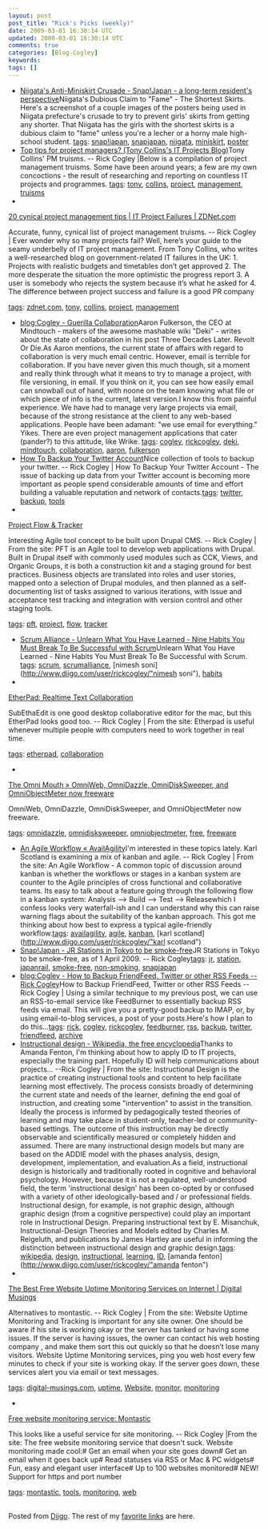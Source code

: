 ```yaml
---           
layout: post
post_title: "Rick's Picks (weekly)"
date: 2009-03-01 16:30:14 UTC
updated: 2009-03-01 16:30:14 UTC
comments: true
categories: [Blog-Cogley]
keywords: 
tags: []
---
```

 
- [Niigata's Anti-Miniskirt Crusade - Snap!Japan - a long-term resident's perspective](http://rick.cogley.info/snapjapan/index.php?id=1870685382203233753)Niigata's Dubious Claim to "Fame" - The Shortest Skirts. Here's a screenshot of a couple images of the posters being used in Niigata prefecture's crusade to try to prevent girls' skirts from getting any shorter. That Niigata has the girls with the shortest skirts is a dubious claim to "fame" unless you're a lecher or a horny male high-school student. [tags](http://www.diigo.com/cloud/rickcogley): [snap!japan](http://www.diigo.com/user/rickcogley/snap!japan), [snapjapan](http://www.diigo.com/user/rickcogley/snapjapan), [niigata](http://www.diigo.com/user/rickcogley/niigata), [miniskirt](http://www.diigo.com/user/rickcogley/miniskirt), [poster](http://www.diigo.com/user/rickcogley/poster)
- [Top tips for project managers? (Tony Collins's IT Projects Blog)](http://www.computerweekly.com/blogs/tony_collins/2009/02/top-tips-for-project-managers.html)Tony Collins' PM truisms. -- Rick Cogley |Below is a compilation of project management truisms. Some have been around years; a few are my own concoctions - the result of researching and reporting on countless IT projects and programmes. [tags](http://www.diigo.com/cloud/rickcogley): [tony](http://www.diigo.com/user/rickcogley/tony), [collins](http://www.diigo.com/user/rickcogley/collins), [project](http://www.diigo.com/user/rickcogley/project), [management](http://www.diigo.com/user/rickcogley/management), [truisms](http://www.diigo.com/user/rickcogley/truisms)
- 
[20 cynical project management tips | IT Project Failures | ZDNet.com](http://blogs.zdnet.com/projectfailures/?p=2024)


Accurate, funny, cynical list of project management truisms. -- Rick Cogley | Ever wonder why so many projects fail? Well, here’s your guide to the seamy underbelly of IT project management. From Tony Collins, who writes a well-researched blog on government-related IT failures in the UK:   1. Projects with realistic budgets and timetables don’t get approved   2. The more desperate the situation the more optimistic the progress report   3. A user is somebody who rejects the system because it’s what he asked for   4. The difference between project success and failure is a good PR company


[tags](http://www.diigo.com/cloud/rickcogley): [zdnet.com](http://www.diigo.com/user/rickcogley/zdnet.com), [tony](http://www.diigo.com/user/rickcogley/tony), [collins](http://www.diigo.com/user/rickcogley/collins), [project](http://www.diigo.com/user/rickcogley/project), [management](http://www.diigo.com/user/rickcogley/management)


- [blog:Cogley - Guerilla Collaboration](http://rick.cogley.info/blog)Aaron Fulkerson, the CEO at Mindtouch - makers of the awesome mashable wiki "Deki" - writes about the state of collaboration in his post Three Decades Later. Revolt Or Die.As Aaron mentions, the current state of affairs with regard to collaboration is very much email centric. However, email is terrible for collaboration. If you have never given this much though, sit a moment and really think through what it means to try to manage a project, with file versioning, in email. If you think on it, you can see how easily email can snowball out of hand, with noone on the team knowing what file or which piece of info is the current, latest version.I know this from painful experience. We have had to manage very large projects via email, because of the strong resistance at the client to any web-based applications. People have been adamant: "we use email for everything." Yikes. There are even project management applications that cater (pander?) to this attitude, like Wrike. [tags](http://www.diigo.com/cloud/rickcogley): [cogley](http://www.diigo.com/user/rickcogley/cogley), [rickcogley](http://www.diigo.com/user/rickcogley/rickcogley), [deki](http://www.diigo.com/user/rickcogley/deki), [mindtouch](http://www.diigo.com/user/rickcogley/mindtouch), [collaboration](http://www.diigo.com/user/rickcogley/collaboration), [aaron](http://www.diigo.com/user/rickcogley/aaron), [fulkerson](http://www.diigo.com/user/rickcogley/fulkerson)
- [How To Backup Your Twitter Account](http://www.twitterpowersystem.com/blog/how-to-backup-your-twitter-account)Nice collection of tools to backup your twitter. -- Rick Cogley | How To Backup Your Twitter Account - The issue of backing up data from your Twitter account is becoming more important as people spend considerable amounts of time and effort building a valuable reputation and network of contacts.[tags](http://www.diigo.com/cloud/rickcogley): [twitter](http://www.diigo.com/user/rickcogley/twitter), [backup](http://www.diigo.com/user/rickcogley/backup), [tools](http://www.diigo.com/user/rickcogley/tools)
- 
[Project Flow & Tracker](http://projectflowandtracker.com)


Interesting Agile tool concept to be built upon Drupal CMS. -- Rick Cogley | From the site: PFT is an Agile tool to develop web applications with Drupal. Built in Drupal itself with commonly used modules such as CCK, Views, and Organic Groups, it is both a construction kit and a staging ground for best practices. Business objects are translated into roles and user stories, mapped onto a selection of Drupal modules, and then planned as a self-documenting list of tasks assigned to various iterations, with issue and acceptance test tracking and integration with version control and other staging tools.


[tags](http://www.diigo.com/cloud/rickcogley): [pft](http://www.diigo.com/user/rickcogley/pft), [project](http://www.diigo.com/user/rickcogley/project), [flow](http://www.diigo.com/user/rickcogley/flow), [tracker](http://www.diigo.com/user/rickcogley/tracker)


- [Scrum Alliance - Unlearn What You Have Learned - Nine Habits You Must Break To Be Successful with Scrum](http://www.scrumalliance.org/articles/119-unlearn-what-you-have-learned)Unlearn What You Have Learned - Nine Habits You Must Break To Be Successful with Scrum. [tags](http://www.diigo.com/cloud/rickcogley): [scrum](http://www.diigo.com/user/rickcogley/scrum), [scrumalliance](http://www.diigo.com/user/rickcogley/scrumalliance), [nimesh soni](http://www.diigo.com/user/rickcogley/"nimesh soni"), [habits](http://www.diigo.com/user/rickcogley/habits)
- 
[EtherPad: Realtime Text Collaboration](http://etherpad.com/ep/about/product)


SubEthaEdit is one good desktop collaborative editor for the mac, but this EtherPad looks good too. -- Rick Cogley | From the site: Etherpad is useful whenever multiple people with computers need to work together in real time.


[tags](http://www.diigo.com/cloud/rickcogley): [etherpad](http://www.diigo.com/user/rickcogley/etherpad), [collaboration](http://www.diigo.com/user/rickcogley/collaboration)


- 
[The Omni Mouth » OmniWeb, OmniDazzle, OmniDiskSweeper, and OmniObjectMeter now freeware](http://blog.omnigroup.com/2009/02/25/omniweb-omnidazzle-omnidisksweeper-and-omniobjectmeter-now-freeware)


OmniWeb, OmniDazzle, OmniDiskSweeper, and OmniObjectMeter now freeware.


[tags](http://www.diigo.com/cloud/rickcogley): [omnidazzle](http://www.diigo.com/user/rickcogley/omnidazzle), [omnidisksweeper](http://www.diigo.com/user/rickcogley/omnidisksweeper), [omniobjectmeter](http://www.diigo.com/user/rickcogley/omniobjectmeter), [free](http://www.diigo.com/user/rickcogley/free), [freeware](http://www.diigo.com/user/rickcogley/freeware)


- [An Agile Workflow « AvailAgility](http://availagility.wordpress.com/2009/02/25/an-agile-workflow)I'm interested in these topics lately. Karl Scotland is examining a mix of kanban and agile. -- Rick Cogley | From the site: An Agile Workflow - A common topic of discussion around kanban is whether the workflows or stages in a kanban system are counter to the Agile principles of cross functional and collaborative teams.   Its easy to talk about a feature going through the following flow in a kanban system:    Analysis –> Build –> Test –> Releasewhich I confess looks very waterfall-ish and I can understand why this can raise warning flags about the suitability of the kanban approach.  This got me thinking about how best to express a typical agile-friendly workflow.[tags](http://www.diigo.com/cloud/rickcogley): [availagility](http://www.diigo.com/user/rickcogley/availagility), [agile](http://www.diigo.com/user/rickcogley/agile), [kanban](http://www.diigo.com/user/rickcogley/kanban), [karl scotland](http://www.diigo.com/user/rickcogley/"karl scotland")
- [Snap!Japan - JR Stations in Tokyo to be smoke-free](http://rick.cogley.info/snapjapan/index.php?id=3000258216352523969)JR Stations in Tokyo to be smoke-free, as of 1 April 2009. -- Rick Cogley[tags](http://www.diigo.com/cloud/rickcogley): [jr](http://www.diigo.com/user/rickcogley/jr), [station](http://www.diigo.com/user/rickcogley/station), [japanrail](http://www.diigo.com/user/rickcogley/japanrail), [smoke-free](http://www.diigo.com/user/rickcogley/smoke-free), [non-smoking](http://www.diigo.com/user/rickcogley/non-smoking), [snapjapan](http://www.diigo.com/user/rickcogley/snapjapan)
- [blog:Cogley - How to Backup FriendFeed, Twitter or other RSS Feeds -- Rick Cogley](http://rick.cogley.info/blog/index.php?id=5516521422520189597)How to Backup FriendFeed, Twitter or other RSS Feeds -- Rick Cogley | Using a similar technique to my previous post, we can use an RSS-to-email service like FeedBurner to essentially backup RSS feeds via email. This will give you a pretty-good backup to IMAP, or, by using email-to-blog services, a post of your posts.Here's how I plan to do this...[tags](http://www.diigo.com/cloud/rickcogley): [rick](http://www.diigo.com/user/rickcogley/rick), [cogley](http://www.diigo.com/user/rickcogley/cogley), [rickcogley](http://www.diigo.com/user/rickcogley/rickcogley), [feedburner](http://www.diigo.com/user/rickcogley/feedburner), [rss](http://www.diigo.com/user/rickcogley/rss), [backup](http://www.diigo.com/user/rickcogley/backup), [twitter](http://www.diigo.com/user/rickcogley/twitter), [friendfeed](http://www.diigo.com/user/rickcogley/friendfeed), [archive](http://www.diigo.com/user/rickcogley/archive)
- [Instructional design - Wikipedia, the free encyclopedia](http://en.wikipedia.org/wiki/Instructional_design)Thanks to Amanda Fenton, I'm thinking about how to apply ID to IT projects, especially the training part. Hopefully ID will help communications about projects...  --Rick Cogley | From the site: Instructional Design is the practice of creating instructional tools and content to help facilitate learning most effectively. The process consists broadly of determining the current state and needs of the learner, defining the end goal of instruction, and creating some "intervention" to assist in the transition. Ideally the process is informed by pedagogically tested theories of learning and may take place in student-only, teacher-led or community-based settings. The outcome of this instruction may be directly observable and scientifically measured or completely hidden and assumed. There are many instructional design models but many are based on the ADDIE model with the phases analysis, design, development, implementation, and evaluation.As a field, instructional design is historically and traditionally rooted in cognitive and behavioral psychology. However, because it is not a regulated, well-understood field, the term 'instructional design' has been co-opted by or confused with a variety of other ideologically-based and / or professional fields. Instructional design, for example, is not graphic design, although graphic design (from a cognitive perspective) could play an important role in Instructional Design. Preparing instructional text by E. Misanchuk, Instructional-Design Theories and Models edited by Charles M. Reigeluth, and publications by James Hartley are useful in informing the distinction between instructional design and graphic design.[tags](http://www.diigo.com/cloud/rickcogley): [wikipedia](http://www.diigo.com/user/rickcogley/wikipedia), [design](http://www.diigo.com/user/rickcogley/design), [instructional](http://www.diigo.com/user/rickcogley/instructional), [learning](http://www.diigo.com/user/rickcogley/learning), [ID](http://www.diigo.com/user/rickcogley/ID), [amanda fenton](http://www.diigo.com/user/rickcogley/"amanda fenton")
- 
[The Best Free Website Uptime Monitoring Services on Internet | Digital Musings](http://digital-musings.com/2008/10/05/best-free-website-uptime-monitoring-services-internet)


Alternatives to montastic. -- Rick Cogley | From the site: Website Uptime Monitoring and Tracking is important for any site owner. One should be aware if his site is working okay or the server has tanked or having some issues. If the server is having issues, the owner can contact his web hosting company , and make them sort this out quickly so that he doesn’t lose many visitors. Website Uptime Monitoring services, ping you web host every few minutes to check if your site is working okay. If the server goes down, these services alert you via email or text messages.


[tags](http://www.diigo.com/cloud/rickcogley): [digital-musings.com](http://www.diigo.com/user/rickcogley/digital-musings.com), [uptime](http://www.diigo.com/user/rickcogley/uptime), [Website](http://www.diigo.com/user/rickcogley/Website), [monitor](http://www.diigo.com/user/rickcogley/monitor), [monitoring](http://www.diigo.com/user/rickcogley/monitoring)


- 
[Free website monitoring service: Montastic](http://montastic.com)


This looks like a useful service for site monitoring. -- Rick Cogley |From the site: The free website monitoring service that doesn't suck. Website monitoring made cool:# Get an email when your site goes down# Get an email when it goes back up# Read statuses via RSS or Mac & PC widgets# Fun, easy and elegant user interface# Up to 100 websites monitored# NEW! Support for https and port number


[tags](http://www.diigo.com/cloud/rickcogley): [montastic](http://www.diigo.com/user/rickcogley/montastic), [tools](http://www.diigo.com/user/rickcogley/tools), [monitoring](http://www.diigo.com/user/rickcogley/monitoring), [web](http://www.diigo.com/user/rickcogley/web)


<br />Posted from [Diigo](http://www.diigo.com). The rest of my [favorite links](http://www.diigo.com/user/rickcogley) are here.